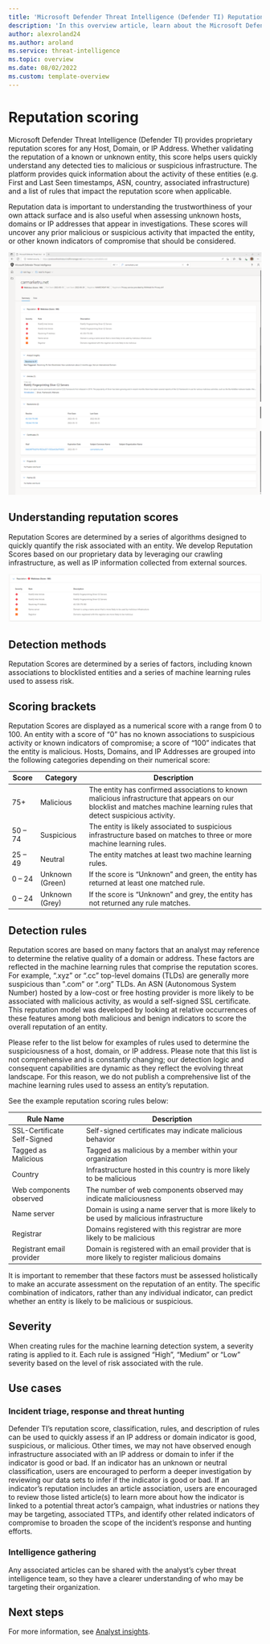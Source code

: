 ```yaml
--- 
title: 'Microsoft Defender Threat Intelligence (Defender TI) Reputation Scoring'
description: 'In this overview article, learn about the Microsoft Defender Threat Intelligence (Defender TI)’s reputation scoring feature.'
author: alexroland24
ms.author: aroland
ms.service: threat-intelligence 
ms.topic: overview
ms.date: 08/02/2022
ms.custom: template-overview
---
```


# Reputation scoring

Microsoft Defender Threat Intelligence (Defender TI) provides proprietary reputation scores for any Host, Domain, or IP Address. Whether validating the reputation of a known or unknown entity, this score helps users quickly understand any detected ties to malicious or suspicious infrastructure. The platform provides quick information about the activity of these entities (e.g. First and Last Seen timestamps, ASN, country, associated infrastructure) and a list of rules that impact the reputation score when applicable.

Reputation data is important to understanding the trustworthiness of your own attack surface and is also useful when assessing unknown hosts, domains or IP addresses that appear in investigations. These scores will uncover any prior malicious or suspicious activity that impacted the entity, or other known indicators of compromise that should be considered.

![Reputation Edge Screenshot](media/reputationEdgeScreenshot.png)
## Understanding reputation scores

Reputation Scores are determined by a series of algorithms designed to quickly quantify the risk associated with an entity. We develop Reputation Scores based on our proprietary data by leveraging our crawling infrastructure, as well as IP information collected from external sources.

![Reputation Summary Card](media/reputationSummaryCard.png)

## Detection methods
Reputation Scores are determined by a series of factors, including known associations to blocklisted entities and a series of machine learning rules used to assess risk.

## Scoring brackets
Reputation Scores are displayed as a numerical score with a range from 0 to 100. An entity with a score of “0” has no known associations to suspicious activity or known indicators of compromise; a score of “100” indicates that the entity is malicious. Hosts, Domains, and IP Addresses are grouped into the following categories depending on their numerical score:

|     Score             |     Category              |     Description                                                                                                                                                                          |
|-----------------------|---------------------------|------------------------------------------------------------------------------------------------------------------------------------------------------------------------------------------|
|     75+               |     Malicious             |     The   entity has confirmed associations to known malicious infrastructure that   appears on our blocklist and matches machine learning rules that detect   suspicious activity.      |
|     50   – 74         |     Suspicious            |     The   entity is likely associated to suspicious infrastructure based on matches to   three or more machine learning rules.                                                           |
|     25   – 49         |     Neutral               |     The   entity matches at least two machine learning rules.                                                                                                                            |
|     0   – 24          |     Unknown   (Green)     |     If   the score is “Unknown” and green, the entity has returned at least one   matched rule.                                                                                          |
|     0   – 24          |     Unknown   (Grey)      |     If   the score is “Unknown” and grey, the entity has not returned any rule   matches.                                                                                                |  

## Detection rules

Reputation scores are based on many factors that an analyst may reference to determine the relative quality of a domain or address. These factors are reflected in the machine learning rules that comprise the reputation scores. For example, “.xyz” or “.cc” top-level domains (TLDs) are generally more suspicious than ".com” or “.org” TLDs. An ASN (Autonomous System Number) hosted by a low-cost or free hosting provider is more likely to be associated with malicious activity, as would a self-signed SSL certificate. This reputation model was developed by looking at relative occurrences of these features among both malicious and benign indicators to score the overall reputation of an entity.

Please refer to the list below for examples of rules used to determine the suspiciousness of a host, domain, or IP address. Please note that this list is not comprehensive and is constantly changing; our detection logic and consequent capabilities are dynamic as they reflect the evolving threat landscape. For this reason, we do not publish a comprehensive list of the machine learning rules used to assess an entity’s reputation.

See the example reputation scoring rules below:

|     Rule   Name                    |     Description                                                                                        |
|------------------------------------|--------------------------------------------------------------------------------------------------------|
|     SSL-Certificate Self-Signed    |     Self-signed certificates may indicate   malicious behavior                                         |
|     Tagged as Malicious            |     Tagged as malicious by a member within your   organization                                         |
|     Country                        |     Infrastructure hosted in this country is more   likely to be malicious                             |
|     Web components observed        |     The number of web components observed may   indicate maliciousness                                 |
|     Name server                    |     Domain is using a name server that is more   likely to be used by malicious infrastructure         |
|     Registrar                      |     Domains registered with this registrar are   more likely to be malicious                           |
|     Registrant email provider      |     Domain is registered with an email provider   that is more likely to register malicious domains    |

It is important to remember that these factors must be assessed holistically to make an accurate assessment on the reputation of an entity. The specific combination of indicators, rather than any individual indicator, can predict whether an entity is likely to be malicious or suspicious.

## Severity

When creating rules for the machine learning detection system, a severity rating is applied to it. Each rule is assigned “High”, “Medium” or “Low” severity based on the level of risk associated with the rule.

## Use cases

### Incident triage, response and threat hunting
Defender TI’s reputation score, classification, rules, and description of rules can be used to quickly assess if an IP address or domain indicator is good, suspicious, or malicious. Other times, we may not have observed enough infrastructure associated with an IP address or domain to infer if the indicator is good or bad. If an indicator has an unknown or neutral classification, users are encouraged to perform a deeper investigation by reviewing our data sets to infer if the indicator is good or bad. If an indicator’s reputation includes an article association, users are encouraged to review those listed article(s) to learn more about how the indicator is linked to a potential threat actor’s campaign, what industries or nations they may be targeting, associated TTPs, and identify other related indicators of compromise to broaden the scope of the incident’s response and hunting efforts.

### Intelligence gathering

Any associated articles can be shared with the analyst’s cyber threat intelligence team, so they have a clearer understanding of who may be targeting their organization.

## Next steps
For more information, see [Analyst insights](analyst-insights.md).